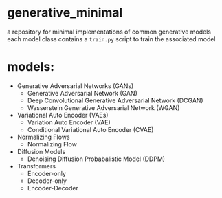 # generative_minimal
a repository for minimal implementations of common generative models
each model class contains a `train.py` script to train the associated model

# models:
- Generative Adversarial Networks (GANs)
    - Generative Adversarial Network (GAN)
    - Deep Convolutional Generative Adversarial Network (DCGAN)
    - Wasserstein Generative Adversarial Network (WGAN)
- Variational Auto Encoder (VAEs)
    - Variation Auto Encoder (VAE)
    - Conditional Variational Auto Encoder (CVAE)
- Normalizing Flows
    - Normalizing Flow
- Diffusion Models
    - Denoising Diffusion Probabalistic Model (DDPM)
- Transformers
    - Encoder-only
    - Decoder-only
    - Encoder-Decoder